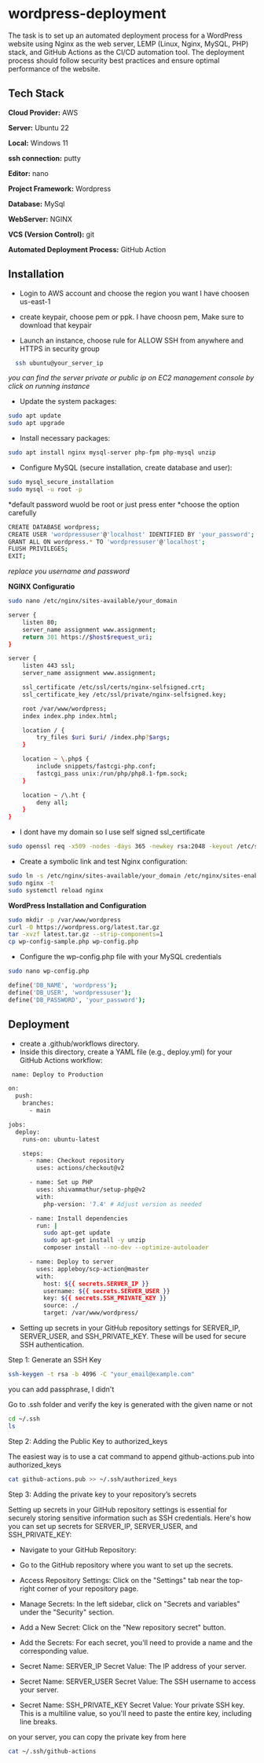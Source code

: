 
# wordpress-deployment

The task is to set up an automated deployment process for a WordPress website
using Nginx as the web server, LEMP (Linux, Nginx, MySQL, PHP) stack, and GitHub
Actions as the CI/CD automation tool. The deployment process should follow security
best practices and ensure optimal performance of the website.




## Tech Stack

**Cloud Provider:** AWS

**Server:** Ubuntu 22

**Local:** Windows 11

**ssh connection:** putty

**Editor:** nano

**Project Framework:** Wordpress

**Database:** MySql

**WebServer:** NGINX

**VCS (Version Control):** git

**Automated Deployment Process:** GitHub Action
## Installation

* Login to AWS account and choose the region you want I have choosen us-east-1

* create keypair, choose pem or ppk. I have choosn pem, Make sure to download that keypair

* Launch an instance, choose rule for ALLOW SSH from anywhere and HTTPS in security group

```bash
  ssh ubuntu@your_server_ip
```
*you can find the server private or public ip on EC2 management console by click on running instance*


* Update the system packages:
```bash
sudo apt update
sudo apt upgrade
```

* Install necessary packages:
```bash
sudo apt install nginx mysql-server php-fpm php-mysql unzip
```

* Configure MySQL (secure installation, create database and user):

```bash
sudo mysql_secure_installation
sudo mysql -u root -p
```
*default password wuold be root or just press enter
*choose the option carefully

```bash
CREATE DATABASE wordpress;
CREATE USER 'wordpressuser'@'localhost' IDENTIFIED BY 'your_password';
GRANT ALL ON wordpress.* TO 'wordpressuser'@'localhost';
FLUSH PRIVILEGES;
EXIT;
```
*replace you username and password*

**NGINX Configuratio**
```bash
sudo nano /etc/nginx/sites-available/your_domain
```

```bash
server {
    listen 80;
    server_name assignment www.assignment;
    return 301 https://$host$request_uri;
}

server {
    listen 443 ssl;
    server_name assignment www.assignment;

    ssl_certificate /etc/ssl/certs/nginx-selfsigned.crt;
    ssl_certificate_key /etc/ssl/private/nginx-selfsigned.key;

    root /var/www/wordpress;
    index index.php index.html;

    location / {
        try_files $uri $uri/ /index.php?$args;
    }

    location ~ \.php$ {
        include snippets/fastcgi-php.conf;
        fastcgi_pass unix:/run/php/php8.1-fpm.sock;
    }

    location ~ /\.ht {
        deny all;
    }
}
```


* I dont have my domain so I use self signed ssl_certificate
```bash
sudo openssl req -x509 -nodes -days 365 -newkey rsa:2048 -keyout /etc/ssl/private/nginx-selfsigned.key -out /etc/ssl/certs/nginx-selfsigned.cr
```


* Create a symbolic link and test Nginx configuration:
```bash
sudo ln -s /etc/nginx/sites-available/your_domain /etc/nginx/sites-enabled/
sudo nginx -t
sudo systemctl reload nginx
```

**WordPress Installation and Configuration**

```bash
sudo mkdir -p /var/www/wordpress
curl -O https://wordpress.org/latest.tar.gz
tar -xvzf latest.tar.gz --strip-components=1
cp wp-config-sample.php wp-config.php
```

* Configure the wp-config.php file with your MySQL credentials

```bash
sudo nano wp-config.php
```

```bash
define('DB_NAME', 'wordpress');
define('DB_USER', 'wordpressuser');
define('DB_PASSWORD', 'your_password');
```

## Deployment

*  create a .github/workflows directory.
* Inside this directory, create a YAML file (e.g., deploy.yml) for your GitHub Actions workflow:

```bash
 name: Deploy to Production

on:
  push:
    branches:
      - main

jobs:
  deploy:
    runs-on: ubuntu-latest

    steps:
      - name: Checkout repository
        uses: actions/checkout@v2

      - name: Set up PHP
        uses: shivammathur/setup-php@v2
        with:
          php-version: '7.4' # Adjust version as needed

      - name: Install dependencies
        run: |
          sudo apt-get update
          sudo apt-get install -y unzip
          composer install --no-dev --optimize-autoloader

      - name: Deploy to server
        uses: appleboy/scp-action@master
        with:
          host: ${{ secrets.SERVER_IP }}
          username: ${{ secrets.SERVER_USER }}
          key: ${{ secrets.SSH_PRIVATE_KEY }}
          source: ./
          target: /var/www/wordpress/
```

* Setting up secrets in your GitHub repository settings for SERVER_IP, SERVER_USER, and SSH_PRIVATE_KEY. These will be used for secure SSH authentication.

Step 1: Generate an SSH Key

```bash
ssh-keygen -t rsa -b 4096 -C "your_email@example.com"
```
you can add passphrase, I didn't

Go to .ssh folder and verify the key is generated with the given name or not
```bash
cd ~/.ssh
ls
```
Step 2: Adding the Public Key to authorized_keys

The easiest way is to use a cat command to append github-actions.pub into authorized_keys
```bash
cat github-actions.pub >> ~/.ssh/authorized_keys
```

Step 3: Adding the private key to your repository’s secrets

Setting up secrets in your GitHub repository settings is essential for securely storing sensitive information such as SSH credentials. Here's how you can set up secrets for SERVER_IP, SERVER_USER, and SSH_PRIVATE_KEY:

* Navigate to your GitHub Repository:
* Go to the GitHub repository where you want to set up the secrets.

* Access Repository Settings: Click on the "Settings" tab near the top-right corner of your repository page.

* Manage Secrets: In the left sidebar, click on "Secrets and variables" under the "Security" section.

* Add a New Secret: Click on the "New repository secret" button.

* Add the Secrets: For each secret, you'll need to provide a name and the corresponding value.

* Secret Name: SERVER_IP Secret Value: The IP address of your server.

* Secret Name: SERVER_USER Secret Value: The SSH username to access your server.

* Secret Name: SSH_PRIVATE_KEY Secret Value: Your private SSH key. This is a multiline value, so you'll need to paste the entire key, including line breaks.

on your server, you can copy the private key from here
```bash
cat ~/.ssh/github-actions
```
